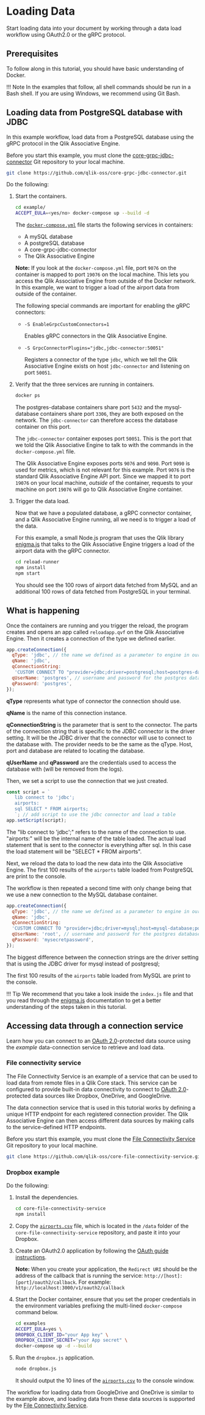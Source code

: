 # Loading Data

Start loading data into your document by working through a data load workflow using OAuth2.0 or the gRPC protocol.

## Prerequisites

To follow along in this tutorial, you should have basic understanding of Docker.

!!! Note
    In the examples that follow, all shell commands should be run in a Bash shell.
    If you are using Windows, we recommend using Git Bash.

## Loading data from PostgreSQL database with JDBC

In this example workflow, load data from a PostgreSQL database
using the gRPC protocol in the Qlik Associative Engine.

Before you start this example, you must clone the [core-grpc-jdbc-connector](https://github.com/qlik-oss/core-grpc-jdbc-connector)
Git repository to your local machine.

``` bash
git clone https://github.com/qlik-oss/core-grpc-jdbc-connector.git
```

Do the following:

1. Start the containers.

    ```bash
    cd example/
    ACCEPT_EULA=<yes/no> docker-compose up --build -d
    ```

    The [`docker-compose.yml`](https://github.com/qlik-oss/core-grpc-jdbc-connector/blob/master/example/docker-compose.yml) file starts the following services in containers:

    - A mySQL database
    - A postgreSQL database
    - A core-grpc-jdbc-connector
    - The Qlik Associative Engine

    **Note:** If you look at the `docker-compose.yml` file, port `9076` on the container
    is mapped to port `19076` on the local machine.
    This lets you access the Qlik Associative Engine from outside of the Docker network.
    In this example, we want to trigger a load of the airport data
    from outside of the container.

    The following special commands are important for enabling the gRPC connectors:

    - `-S EnableGrpcCustomConnectors=1`

        Enables gRPC connectors in the Qlik Associative Engine.

    - `-S GrpcConnectorPlugins="jdbc,jdbc-connector:50051"`

        Registers a connector of the type `jdbc`,
        which we tell the Qlik Associative Engine exists on host `jdbc-connector`
        and listening on port `50051`.

1. Verify that the three services are running in containers.

    ```bash
    docker ps
    ```

    The postgres-database containers share port `5432` and the mysql-database containers share port `3306`, 
    they are both exposed on the network.
    The `jdbc-connector` can therefore access the database container on this port.

    The `jdbc-connector` container exposes port `50051`.
    This is the port that we told the Qlik Associative Engine to talk to
    with the commands in the `docker-compose.yml` file.

    The Qlik Associative Engine exposes ports `9076` and `9090`.
    Port `9090` is used for metrics, which is not relevant for this example.
    Port `9076` is the standard Qlik Associative Engine API port. Since we mapped it to
    port `19076` on your local machine, _outside_ of the container,
    requests to your machine on port `19076` will go to Qlik Associative Engine container.

1. Trigger the data load.

    Now that we have a populated database, a gRPC connector container,
    and a Qlik Associative Engine running, all we need is to trigger a load of the data.

    For this example, a small Node.js program that uses the Qlik library [enigma.js](https://github.com/qlik-oss/enigma.js)
    that talks to the Qlik Associative Engine triggers a load of the airport data with the gRPC connector.

    ```bash
    cd reload-runner
    npm install
    npm start
    ```

    You should see the 100 rows of airport data fetched from MySQL and an additional 100 rows of data fetched from PostgreSQL in your terminal.

## What is happening

Once the containers are running and you trigger the reload,
the program creates and opens an app called `reloadapp.qvf` on the Qlik Associative Engine.
Then it creates a connection of the type we defined earlier.

```js
app.createConnection({
  qType: 'jdbc', // the name we defined as a parameter to engine in our docker-compose.yml
  qName: 'jdbc',
  qConnectionString:
   'CUSTOM CONNECT TO "provider=jdbc;driver=postgresql;host=postgres-database;port=5432;database=postgres"', // the connection string includes both the provide to use and parameters to it.
  qUserName: 'postgres', // username and password for the postgres database, provided to the GRPC-Connector
  qPassword: 'postgres',
});
```

**qType** represents what type of connector the connection should use.

**qName** is the name of this connection instance.

**qConnectionString** is the parameter that is sent to the connector. The parts of the connection string that is specific to the JDBC connector is the driver setting. It will be the JDBC driver that the connector will use to connect to the database with. The provider needs to be the same as the qType. Host, port and database are related to locating the database.

**qUserName** and **qPassword** are the credentials used to access the database with (will be removed from the logs).


Then, we set a script to use the connection that we just created.

```js
const script = `
   lib connect to 'jdbc';
   airports:
   sql SELECT * FROM airports;
   `; // add script to use the jdbc connector and load a table
app.setScript(script);
```

The "lib connect to 'jdbc';" refers to the name of the connection to use. 
"airports:" will be the internal name of the table loaded.
The actual load statement that is sent to the connector is everything after sql. In this case the load statement will be "SELECT * FROM airports".

Next, we reload the data to load the new data into the Qlik Associative Engine. The first 100 results of the `airports` table loaded from PostgreSQL are print to the console.

The workflow is then repeated a second time with only change being that we use a new connection to the MySQL database container.

```js
app.createConnection({
  qType: 'jdbc', // the name we defined as a parameter to engine in our docker-compose.yml
  qName: 'jdbc',
  qConnectionString:
  'CUSTOM CONNECT TO "provider=jdbc;driver=mysql;host=mysql-database;port=3306;database=airport"', // the connection string includes both the provide to use and parameters to it.
  qUserName: 'root', // username and password for the postgres database, provided to the GRPC-Connector
  qPassword: 'mysecretpassword',
});
```

The biggest difference between the connection strings are the driver setting that is using the JDBC driver for mysql instead of postgresql;

The first 100 results of the `airports` table loaded from MySQL are print to the console.


!!! Tip
    We recommend that you take a look inside the `index.js` file
    and that you read through the [enigma.js](https://github.com/qlik-oss/enigma.js) documentation
    to get a better understanding of the steps taken in this tutorial.

## Accessing data through a connection service

Learn how you can connect to an [OAuth 2.0](https://oauth.net/2/)-protected data source
using the _example_ data-connection service to retrieve and load data.

### File connectivity service

The File Connectivity Service is an example of a service that can be used to load data from
remote files in a Qlik Core stack.
This service can be configured to provide built-in data connectivity to connect to
[OAuth 2.0](https://oauth.net/2/)-protected data sources
like Dropbox, OneDrive, and GoogleDrive.

The data connection service that is used in this tutorial
works by defining a unique HTTP endpoint for each registered connection provider.
The Qlik Associative Engine can then access different data sources by making calls
to the service-defined HTTP endpoints.

Before you start this example, you must clone the
[File Connectivity Service](https://github.com/qlik-oss/core-file-connectivity-service)
Git repository to your local machine.

``` bash
git clone https://github.com/qlik-oss/core-file-connectivity-service.git
```

### Dropbox example

Do the following:

1. Install the dependencies.
    ``` bash
    cd core-file-connectivity-service
    npm install
    ```
1. Copy the [`airports.csv`](https://github.com/qlik-oss/core-file-connectivity-service/blob/master/data/airports.csv)
    file, which is located in the `/data` folder of the `core-file-connectivity-service` repository, and paste
    it into your Dropbox.
1. Create an OAuth2.0 application by following the
    [OAuth guide instructions](https://www.dropbox.com/developers/reference/oauth-guide).

    **Note:** When you create your application, the `Redirect URI`
    should be the address of the callback that is running the service: `http://[host]:[port]/oauth2/callback`.
    For example: `http://localhost:3000/v1/oauth2/callback`

1. Start the Docker container, ensure that you set the proper
    credentials in the environment variables prefixing the
    multi-lined `docker-compose` command below.
    ```bash
    cd examples
    ACCEPT_EULA=yes \
    DROPBOX_CLIENT_ID="your App key" \
    DROPBOX_CLIENT_SECRET="your App secret" \
    docker-compose up -d --build
    ```
1. Run the `dropbox.js` application.
    ```bash
    node dropbox.js
    ```
    It should output the 10 lines of the [`airports.csv`](https://github.com/qlik-oss/core-file-connectivity-service/blob/master/data/airports.csv)
        to the console window.

The workflow for loading data from GoogleDrive and OneDrive is similar to the example above,
and loading data from these data sources is supported by the
[File Connectivity Service](https://github.com/qlik-oss/core-file-connectivity-service).
